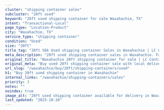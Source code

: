 ```yaml
---
cluster: "shipping container sales"
subcluster: "20ft used"
keyword: "20ft used shipping container for sale Waxahachie, TX"
intent: "Transactional-Local"
page_type: "Location-Product"
city: "Waxahachie, TX"
service_type: "shipping container"
condition: "Used"
size: "20ft"
title_tag: "20ft S6k Used shipping container Sales in Waxahachie | LC Container"
meta_description: "20ft used shipping container sales in Waxahachie. Fast delivery, competitive pricing. Serving shipping containers area. Quote ID: 6YY. Call (214) 524-4168 for your free quote today."
original_title: "Waxahachie 20ft shipping container for sale | LC Container"
original_meta: "Buy used 20ft shipping container sale with local delivery in Waxahachie, TX. LC Container — local Since 2003. Request a fast quote today."
url_slug: "/waxahachie/buy/20ft/shipping-containers/used"
h1: "Buy 20ft used shipping container in Waxahachie"
internal_links: "/waxahachie/shipping-containers/sales"
priority: 3
notes: ""
noindex: true
image_alt: "20ft used shipping container available for delivery in Waxahachie"
last_updated: "2025-10-20"
---
```


<!-- TODO: Add unique city/inventory copy, images, and internal links here. -->
